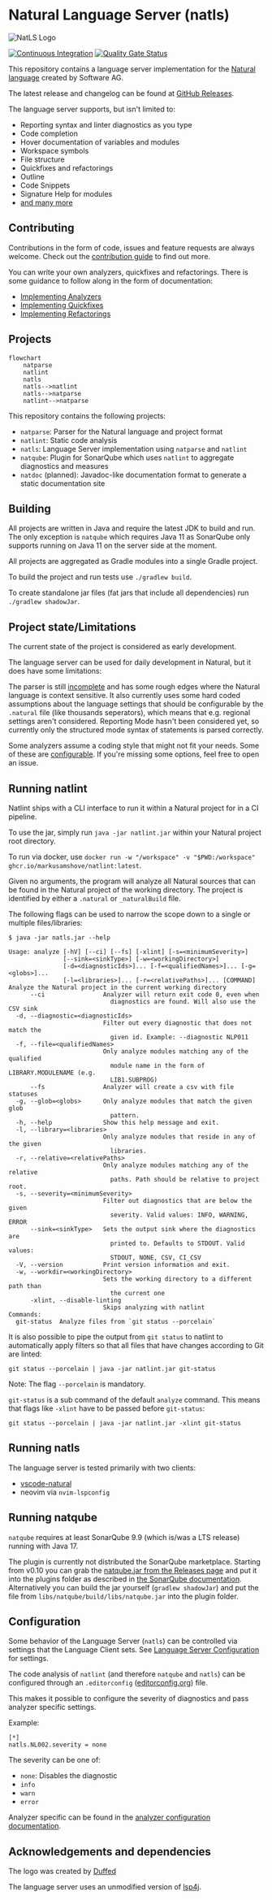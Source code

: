 # Natural Language Server (natls)

![NatLS Logo](assets/logo_128x128.png)

[![Continuous Integration](https://github.com/MarkusAmshove/natlint-manual/actions/workflows/gradle-build.yml/badge.svg)](https://github.com/MarkusAmshove/natlint-manual/actions/workflows/gradle-build.yml) [![Quality Gate Status](https://sonarcloud.io/api/project_badges/measure?project=MarkusAmshove_natls&metric=alert_status)](https://sonarcloud.io/summary/new_code?id=MarkusAmshove_natls)

This repository contains a language server implementation for the [Natural language](https://en.wikipedia.org/wiki/ADABAS#Natural_(4GL)) created by Software AG.

The latest release and changelog can be found at [GitHub Releases](https://github.com/MarkusAmshove/natls/releases/).

The language server supports, but isn't limited to:

- Reporting syntax and linter diagnostics as you type
- Code completion
- Hover documentation of variables and modules
- Workspace symbols
- File structure
- Quickfixes and refactorings
- Outline
- Code Snippets
- Signature Help for modules
- [and many more](docs/lsp-features.md)

## Contributing

Contributions in the form of code, issues and feature requests are always welcome.
Check out the [contribution guide](CONTRIBUTING.md) to find out more.

You can write your own analyzers, quickfixes and refactorings.
There is some guidance to follow along in the form of documentation:

- [Implementing Analyzers](docs/implementing-analyzers.md)
- [Implementing Quickfixes](docs/implementing-quickfixes.md)
- [Implementing Refactorings](docs/implementing-refactorings.md)

## Projects

```mermaid
flowchart
    natparse
    natlint
    natls
    natls-->natlint
    natls-->natparse
    natlint-->natparse
```

This repository contains the following projects:

- `natparse`: Parser for the Natural language and project format
- `natlint`: Static code analysis
- `natls`: Language Server implementation using `natparse` and `natlint`
- `natqube`: Plugin for SonarQube which uses `natlint` to aggregate diagnostics and measures
- `natdoc` (planned): Javadoc-like documentation format to generate a static documentation site

## Building

All projects are written in Java and require the latest JDK to build and run. The only exception is `natqube` which requires Java 11 as SonarQube only supports running on Java 11 on the server side at the moment.

All projects are aggregated as Gradle modules into a single Gradle project.

To build the project and run tests use `./gradlew build`.

To create standalone jar files (fat jars that include all dependencies) run `./gradlew shadowJar`.

## Project state/Limitations

The current state of the project is considered as early development.

The language server can be used for daily development in Natural, but it does have some limitations:

The parser is still [incomplete](docs/implemented-statements.md) and has some rough edges where the Natural language is context sensitive.
It also currently uses some hard coded assumptions about the language settings that should be configurable by the `.natural` file (like thousands seperators), which means that e.g. regional settings aren't considered.
Reporting Mode hasn't been considered yet, so currently only the structured mode syntax of statements is parsed correctly.

Some analyzers assume a coding style that might not fit your needs. Some of these are [configurable](docs/analyzer-config.md). If you're missing some options, feel free to open an issue.

## Running natlint

Natlint ships with a CLI interface to run it within a Natural project for in a CI pipeline.

To use the jar, simply run `java -jar natlint.jar` within your Natural project root directory.

To run via docker, use `docker run -w "/workspace" -v "$PWD:/workspace" ghcr.io/markusamshove/natlint:latest`.

Given no arguments, the program will analyze all Natural sources that can be found in the Natural project of the working directory. The project is identified by either a `.natural` or `_naturalBuild` file.

The following flags can be used to narrow the scope down to a single or multiple files/libraries:

```shell
$ java -jar natls.jar --help

Usage: analyze [-hV] [--ci] [--fs] [-xlint] [-s=<minimumSeverity>]
               [--sink=<sinkType>] [-w=<workingDirectory>]
               [-d=<diagnosticIds>]... [-f=<qualifiedNames>]... [-g=<globs>]...
               [-l=<libraries>]... [-r=<relativePaths>]... [COMMAND]
Analyze the Natural project in the current working directory
      --ci                Analyzer will return exit code 0, even when
                            diagnostics are found. Will also use the CSV sink
  -d, --diagnostic=<diagnosticIds>
                          Filter out every diagnostic that does not match the
                            given id. Example: --diagnostic NLP011
  -f, --file=<qualifiedNames>
                          Only analyze modules matching any of the qualified
                            module name in the form of LIBRARY.MODULENAME (e.g.
                            LIB1.SUBPROG)
      --fs                Analyzer will create a csv with file statuses
  -g, --glob=<globs>      Only analyze modules that match the given glob
                            pattern.
  -h, --help              Show this help message and exit.
  -l, --library=<libraries>
                          Only analyze modules that reside in any of the given
                            libraries.
  -r, --relative=<relativePaths>
                          Only analyze modules matching any of the relative
                            paths. Path should be relative to project root.
  -s, --severity=<minimumSeverity>
                          Filter out diagnostics that are below the given
                            severity. Valid values: INFO, WARNING, ERROR
      --sink=<sinkType>   Sets the output sink where the diagnostics are
                            printed to. Defaults to STDOUT. Valid values:
                            STDOUT, NONE, CSV, CI_CSV
  -V, --version           Print version information and exit.
  -w, --workdir=<workingDirectory>
                          Sets the working directory to a different path than
                            the current one
      -xlint, --disable-linting
                          Skips analyzing with natlint
Commands:
  git-status  Analyze files from `git status --porcelain`
```

It is also possible to pipe the output from `git status` to natlint to automatically apply filters so that all files that have changes according to Git are linted:

`git status --porcelain | java -jar natlint.jar git-status`

Note: The flag `--porcelain` is mandatory.

`git-status` is a sub command of the default `analyze` command. This means that flags like `-xlint` have to be passed before `git-status`:

`git status --porcelain | java -jar natlint.jar -xlint git-status`


## Running natls

The language server is tested primarily with two clients:

- [vscode-natural](https://github.com/markusamshove/vscode-natural)
- neovim via `nvim-lspconfig`

## Running natqube

`natqube` requires at least SonarQube 9.9 (which is/was a LTS release) running with Java 17.

The plugin is currently not distributed the SonarQube marketplace.
Starting from v0.10 you can grab the [natqube.jar from the Releases page](https://github.com/MarkusAmshove/natls/releases) and put it into the plugins folder as described in [the SonarQube documentation](https://docs.sonarqube.org/latest/setup-and-upgrade/install-a-plugin/#manually-installing-plugins).
Alternatively you can build the jar yourself (`gradlew shadowJar`) and put the file from `libs/natqube/build/libs/natqube.jar` into the plugin folder.

## Configuration

Some behavior of the Language Server (`natls`) can be controlled via settings that the Language Client sets. See [Language Server Configuration](docs/lsp-config.md) for settings.

The code analysis of `natlint` (and therefore `natqube` and `natls`) can be configured through an `.editorconfig` ([editorconfig.org](https://editorconfig.org/)) file.

This makes it possible to configure the severity of diagnostics and pass analyzer specific settings.

Example:

```editorconfig
[*]
natls.NL002.severity = none
```

The severity can be one of:

- `none`: Disables the diagnostic
- `info`
- `warn`
- `error`

Analyzer specific can be found in the [analyzer configuration documentation](docs/analyzer-config.md).

## Acknowledgements and dependencies

The logo was created by [Duffed](https://github.com/Duffed)

The language server uses an unmodified version of [lsp4j](https://github.com/eclipse/lsp4j).
